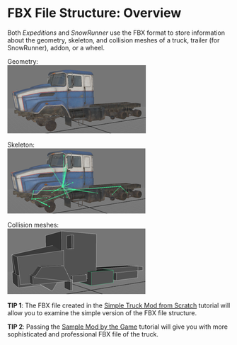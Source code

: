 # FBX File Structure: Overview

Both *Expeditions* and *SnowRunner* use the FBX format to store information about the geometry, skeleton, and collision meshes of a truck, trailer (for SnowRunner), addon, or a wheel.

Geometry:  
![geometry](./media/image1.png)

Skeleton:  
![skeleton](./media/image2.png)

Collision meshes:  
![collision meshes](./media/image3.png)


**TIP 1**: The FBX file created in the [Simple Truck Mod from Scratch](./../../getting_started/simple_truck_mod_from_scratch/overview.md) tutorial will allow you to examine the simple version of the FBX file structure.

**TIP 2**: Passing the [Sample Mod by the Game](./../../getting_started/sample_mod_by_the_game/overview.md) tutorial will give you with more sophisticated and professional FBX file of the truck. 

